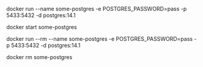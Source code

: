 docker run --name some-postgres -e POSTGRES_PASSWORD=pass -p 5433:5432 -d postgres:14.1

docker start some-postgres

docker run --rm --name some-postgres -e POSTGRES_PASSWORD=pass -p 5433:5432 -d postgres:14.1

docker rm some-postgres